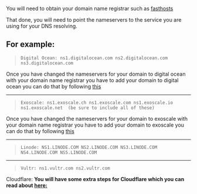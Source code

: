 You will need to obtain your domain name registrar such as [fasthosts](https://www.fasthosts.co.uk)

That done, you will need to point the nameservers to the service you are using for your DNS resolving.

For example:
---------------

>     Digital Ocean: ns1.digitalocean.com ns2.digitalocean.com ns3.digitalocean.com

Once you have changed the nameservers for your domain to digital ocean with your domain name registrar you have to add your domain to digital ocean you can do that by following [this](https://docs.digitalocean.com/products/networking/dns/how-to/add-domains/)

----------------

>     Exoscale: ns1.exoscale.ch ns1.exoscale.com ns1.exoscale.io ns1.exoscale.net  (be sure to include all of these)  

Once you have changed the nameservers for your domain to exoscale with your domain name registrar you have to add your domain to exoscale you can do that by following [this](https://community.exoscale.com/community/dns/quick-start/)

----------

>     Linode: NS1.LINODE.COM NS2.LINODE.COM NS3.LINODE.COM NS4.LINODE.COM NS5.LINODE.COM 

-----------

>     Vultr: ns1.vultr.com ns2.vultr.com 


Cloudflare: **You will have some extra steps for Cloudflare which you can read about [here:](https://support.cloudflare.com/hc/en-us/articles/200169006-Setting-up-Custom-Nameservers-at-Cloudflare)**  
